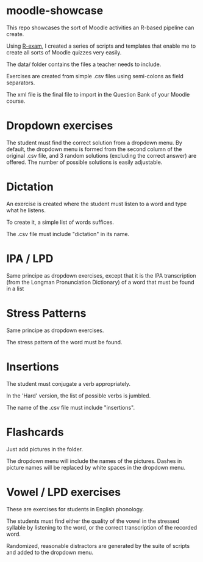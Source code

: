# moodle-showcase

This repo showcases the sort of Moodle activities an R-based pipeline can create.



Using [R-exam](http://www.r-exams.org/), I created a series of scripts and templates that enable me to create all sorts of Moodle quizzes very easily.



The data/ folder contains the files a teacher needs to include.

Exercises are created from simple .csv files using semi-colons as field separators. 

The xml file is the final file to import in the Question Bank of your Moodle course.



# Dropdown exercises


The student must find the correct solution from a dropdown menu.
By default, the dropdown menu is formed from the second column of the original .csv file, and 3 random solutions (excluding the correct answer) are offered. The number of possible solutions is easily adjustable.



# Dictation



An exercise is created where the student must listen to a word and type what he listens.

To create it, a simple list of words suffices.

The .csv file must include "dictation" in its name.



# IPA / LPD



Same principe as dropdown exercises, except that it is the IPA transcription (from the Longman Pronunciation Dictionary) of a word that must be found in a list



# Stress Patterns



Same principe as dropdown exercises.

The stress pattern of the word must be found.



# Insertions



The student must conjugate a verb appropriately.

In the 'Hard' version, the list of possible verbs is jumbled.

The name of the .csv file must include "insertions".



# Flashcards



Just add pictures in the folder.

The dropdown menu will include the names of the pictures. Dashes in picture names will be replaced by white spaces in the dropdown menu.



# Vowel / LPD exercises


These are exercises for students in English phonology.

The students must find either the quality of the vowel in the stressed syllable by listening to the word, or the correct transcription of the recorded word.

Randomized, reasonable distractors are generated by the suite of scripts and added to the dropdown menu.









